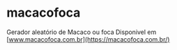 # macacofoca
Gerador aleatório de Macaco ou foca
Disponivel em [www.macacofoca.com.br](https://macacofoca.com.br/)
